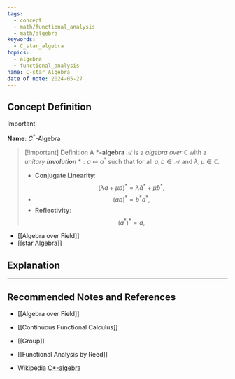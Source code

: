 ```yaml
---
tags:
  - concept
  - math/functional_analysis
  - math/algebra
keywords:
  - C_star_algebra
topics:
  - algebra
  - functional_analysis
name: C-star Algebra
date of note: 2024-05-27
---
```


## Concept Definition

>[!important]
>**Name**: $C^*$-Algebra

>[!important] Definition
>A **$*$-algebra** $\mathcal{A}$ is a *algebra over $\mathbb{C}$* with a *unitary __involution__* $*: a \mapsto a^{*}$ such that for all $a, b \in \mathcal{A}$ and $\lambda, \mu \in \mathbb{C}$.
>
>- **Conjugate Linearity**: $$(\lambda a + \mu b)^* = \bar{\lambda}a^* + \bar{\mu} b^*,$$
>-  $$(ab)^* = b^*  a^*,$$
>- **Reflectivity**:  $$(a^*)^* = a,$$

- [[Algebra over Field]]
- [[star Algebra]]

## Explanation





-----------
##  Recommended Notes and References

- [[Algebra over Field]]
- [[Continuous Functional Calculus]]

- [[Group]]

- [[Functional Analysis by Reed]]

- Wikipedia [C*-algebra](https://en.wikipedia.org/wiki/C*-algebra)